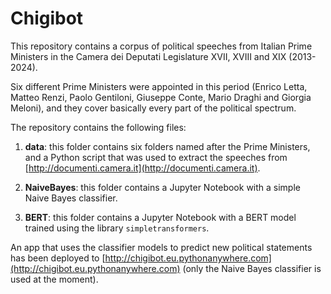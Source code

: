 # Chigibot

This repository contains a corpus of political speeches from Italian Prime Ministers in the Camera dei Deputati Legislature XVII, XVIII and XIX (2013-2024). 

Six different Prime Ministers were appointed in this period (Enrico Letta, Matteo Renzi, Paolo Gentiloni, Giuseppe Conte, Mario Draghi and Giorgia Meloni), and they cover basically every part of the political spectrum.

The repository contains the following files:

1. **data**: this folder contains six folders named after the Prime Ministers, and a Python script that was used to extract the speeches from [http://documenti.camera.it](http://documenti.camera.it). 

2. **NaiveBayes**: this folder contains a Jupyter Notebook with a simple Naive Bayes classifier.

3. **BERT**: this folder contains a Jupyter Notebook with a BERT model trained using the library `simpletransformers`.

An app that uses the classifier models to predict new political statements has been deployed to [http://chigibot.eu.pythonanywhere.com](http://chigibot.eu.pythonanywhere.com) (only the Naive Bayes classifier is used at the moment).
